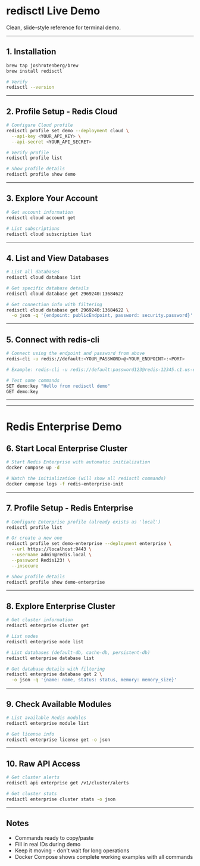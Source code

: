 # redisctl Live Demo

Clean, slide-style reference for terminal demo.

---

## 1. Installation

```bash
brew tap joshrotenberg/brew
brew install redisctl

# Verify
redisctl --version
```

---

## 2. Profile Setup - Redis Cloud

```bash
# Configure Cloud profile
redisctl profile set demo --deployment cloud \
  --api-key <YOUR_API_KEY> \
  --api-secret <YOUR_API_SECRET>

# Verify profile
redisctl profile list

# Show profile details
redisctl profile show demo
```

---

## 3. Explore Your Account

```bash
# Get account information
redisctl cloud account get

# List subscriptions
redisctl cloud subscription list
```

---

## 4. List and View Databases

```bash
# List all databases
redisctl cloud database list

# Get specific database details
redisctl cloud database get 2969240:13684622

# Get connection info with filtering
redisctl cloud database get 2969240:13684622 \
  -o json -q '{endpoint: publicEndpoint, password: security.password}'
```

---

## 5. Connect with redis-cli

```bash
# Connect using the endpoint and password from above
redis-cli -u redis://default:<YOUR_PASSWORD>@<YOUR_ENDPOINT>:<PORT>

# Example: redis-cli -u redis://default:password123@redis-12345.c1.us-east-1-3.ec2.redns.redis-cloud.com:12345

# Test some commands
SET demo:key "Hello from redisctl demo"
GET demo:key
```

---

---

# Redis Enterprise Demo

## 6. Start Local Enterprise Cluster

```bash
# Start Redis Enterprise with automatic initialization
docker compose up -d

# Watch the initialization (will show all redisctl commands)
docker compose logs -f redis-enterprise-init
```

---

## 7. Profile Setup - Redis Enterprise

```bash
# Configure Enterprise profile (already exists as 'local')
redisctl profile list

# Or create a new one
redisctl profile set demo-enterprise --deployment enterprise \
  --url https://localhost:9443 \
  --username admin@redis.local \
  --password Redis123! \
  --insecure

# Show profile details
redisctl profile show demo-enterprise
```

---

## 8. Explore Enterprise Cluster

```bash
# Get cluster information
redisctl enterprise cluster get

# List nodes
redisctl enterprise node list

# List databases (default-db, cache-db, persistent-db)
redisctl enterprise database list

# Get database details with filtering
redisctl enterprise database get 2 \
  -o json -q '{name: name, status: status, memory: memory_size}'
```

---

## 9. Check Available Modules

```bash
# List available Redis modules
redisctl enterprise module list

# Get license info
redisctl enterprise license get -o json
```

---

## 10. Raw API Access

```bash
# Get cluster alerts
redisctl api enterprise get /v1/cluster/alerts

# Get cluster stats
redisctl enterprise cluster stats -o json
```

---

## Notes
- Commands ready to copy/paste
- Fill in real IDs during demo
- Keep it moving - don't wait for long operations
- Docker Compose shows complete working examples with all commands
